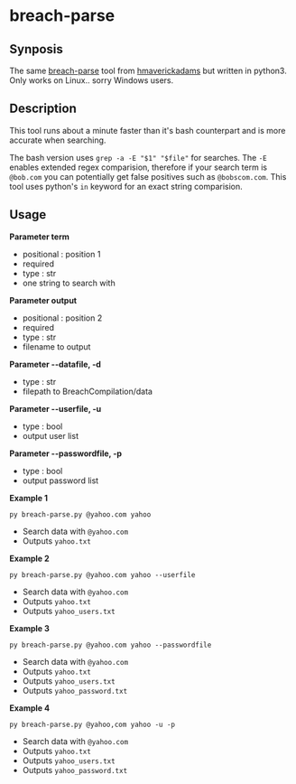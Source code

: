 # breach-parse

## Synposis
The same [breach-parse](https://github.com/hmaverickadams/breach-parse) tool from [hmaverickadams](https://github.com/hmaverickadams) but written in python3. Only works on Linux.. sorry Windows users. 

## Description
This tool runs about a minute faster than it's bash counterpart and is more accurate when searching. 

The bash version uses `grep -a -E "$1" "$file"` for searches. The `-E` enables extended regex comparision, therefore if your search term is `@bob.com` you can potentially get false positives such as `@bobscom.com`. This tool uses python's `in` keyword for an exact string comparision. 

## Usage

**Parameter term**
- positional : position 1
- required
- type : str
- one string to search with

**Parameter output**
- positional : position 2
- required
- type : str
- filename to output

**Parameter --datafile, -d**
- type : str
- filepath to BreachCompilation/data

**Parameter --userfile, -u**
- type : bool
- output user list

**Parameter --passwordfile, -p**
- type : bool
- output password list

**Example 1**

`py breach-parse.py @yahoo.com yahoo`

- Search data with `@yahoo.com`
- Outputs `yahoo.txt`


**Example 2**

`py breach-parse.py @yahoo.com yahoo --userfile`

- Search data with `@yahoo.com`
- Outputs `yahoo.txt`
- Outputs `yahoo_users.txt`

**Example 3**

`py breach-parse.py @yahoo.com yahoo --passwordfile`

- Search data with `@yahoo.com`
- Outputs `yahoo.txt`
- Outputs `yahoo_users.txt`
- Outputs `yahoo_password.txt`

**Example 4**

`py breach-parse.py @yahoo,com yahoo -u -p`

- Search data with `@yahoo.com`
- Outputs `yahoo.txt`
- Outputs `yahoo_users.txt`
- Outputs `yahoo_password.txt`
